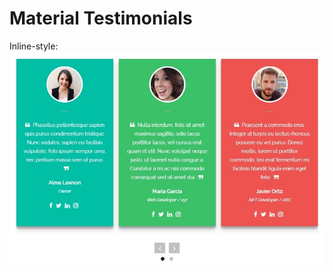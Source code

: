 # Material Testimonials

Inline-style: 
![alt text](https://raw.githubusercontent.com/ImDR/material-testimonials/master/img/style1.jpg "Material Testimonials Style 1")

